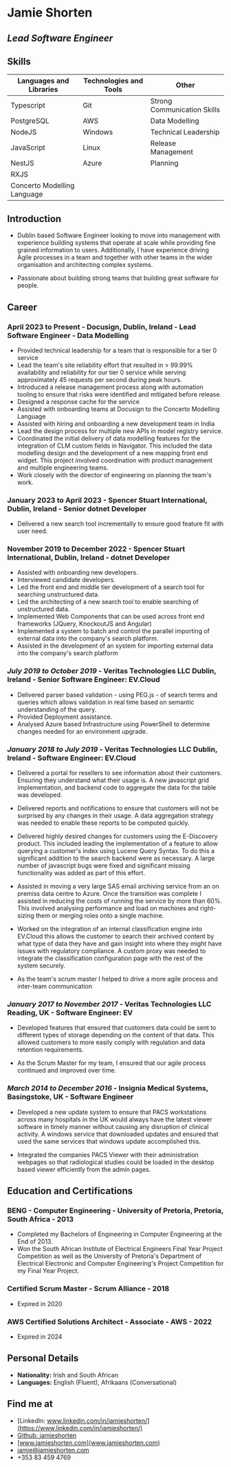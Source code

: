 # Jamie Shorten

## _Lead Software Engineer_

## Skills

| **Languages and Libraries** | **Technologies and Tools** | **Other**                   |
| --------------------------- | -------------------------- | --------------------------- |
| Typescript                  | Git                        | Strong Communication Skills |
| PostgreSQL                  | AWS                        | Data Modelling              |
| NodeJS                      | Windows                    | Technical Leadership        |
| JavaScript                  | Linux                      | Release Management          |
| NestJS                      | Azure                      | Planning                    |
| RXJS                        |                            |                             |
| Concerto Modelling Language |                            |                             |

## Introduction

- Dublin based Software Engineer looking to move into management with experience building systems that operate at scale while providing fine grained information to users. Additionally, I have experience driving Agile processes in a team and together with other teams in the wider organisation and architecting complex systems.

- Passionate about building strong teams that building great software for people.

## Career

### April 2023 to Present - **Docusign, Dublin, Ireland** - Lead Software Engineer - Data Modelling

- Provided technical leadership for a team that is responsible for a tier 0 service
- Lead the team's site reliability effort that resulted in > 99.99% availability and reliability for our tier 0 service while serving approximately 45 requests per second during peak hours.
- Introduced a release management process along with automation tooling to ensure that risks were identified and mitigated before release.
- Designed a response cache for the service
- Assisted with onboarding teams at Docusign to the Concerto Modelling Language
- Assisted with hiring and onboarding a new development team in India
- Lead the design process for multiple new APIs in model registry service.
- Coordinated the initial delivery of data modelling features for the integration of CLM custom fields in Navigator. This included the data modelling design and the development of a new mapping front end widget. This project involved coordination with product management and multiple engineering teams.
- Work closely with the director of engineering on planning the team's work.

### January 2023 to April 2023 - **Spencer Stuart International, Dublin, Ireland** - Senior dotnet Developer

- Delivered a new search tool incrementally to ensure good feature fit with user need.

### November 2019 to December 2022 - **Spencer Stuart International, Dublin, Ireland** - dotnet Developer

- Assisted with onboarding new developers.
- Interviewed candidate developers.
- Led the front end and middle tier development of a search tool for searching unstructured data.
- Led the architecting of a new search tool to enable searching of unstructured data.
- Implemented Web Components that can be used across front end frameworks (JQuery, KnockoutJS and Angular)
- Implemented a system to batch and control the parallel importing of external data into the company's search platform.
- Assisted in the development of an system for importing external data into the company's search platform

### _July 2019 to October 2019_ - **Veritas Technologies LLC Dublin, Ireland** - Senior Software Engineer: EV.Cloud

- Delivered parser based validation - using PEG.js - of search terms and queries which allows validation in real time based on semantic understanding of the query.
- Provided Deployment assistance.
- Analysed Azure based Infrastructure using PowerShell to determine changes needed for an environment upgrade.

### _January 2018 to July 2019_ - **Veritas Technologies LLC Dublin, Ireland** - Software Engineer: EV.Cloud

- Delivered a portal for resellers to see information about their customers. Ensuring they understand what their usage is. A new javascript grid implementation, and backend code to aggregate the data for the table was developed.
- Delivered reports and notifications to ensure that customers will not be surprised by any changes in their usage. A data aggregation strategy was needed to enable these reports to be computed quickly.

- Delivered highly desired changes for customers using the E-Discovery product. This included leading the implementation of a feature to allow querying a customer's index using Lucene Query Syntax. To do this a significant addition to the search backend were as necessary. A large number of javascript bugs were fixed and significant missing functionality was added as part of this effort.

- Assisted in moving a very large SAS email archiving service from an on premiss data centre to Azure. Once the transition was complete I assisted in reducing the costs of running the service by more than 60%. This involved analysing performance and load on machines and right-sizing them or merging roles onto a single machine.

- Worked on the integration of an internal classification engine into EV.Cloud this allows the customer to search their archived content by what type of data they have and gain insight into where they might have issues with regulatory compliance. A custom proxy was needed to integrate the classification configuration page with the rest of the system securely.

- As the team's scrum master I helped to drive a more agile process and inter-team communication

### _January 2017 to November 2017_ - **Veritas Technologies LLC Reading, UK** - Software Engineer: EV

- Developed features that ensured that customers data could be sent to different types of storage depending on the content of that data. This allowed customers to more easily comply with regulation and data retention requirements.

- As the Scrum Master for my team, I ensured that our agile process continued and improved over time.

### _March 2014 to December 2016_ - **Insignia Medical Systems, Basingstoke, UK** - Software Engineer

- Developed a new update system to ensure that PACS workstations across many hospitals in the UK would always have the latest viewer software in timely manner without causing any disruption of clinical activity. A windows service that downloaded updates and ensured that used the same services that windows update accomplished this.

- Integrated the companies PACS Viewer with their administration webpages so that radiological studies could be loaded in the desktop based viewer efficiently from the admin pages.

## Education and Certifications

### **BENG - Computer Engineering** - University of Pretoria, Pretoria, South Africa - 2013

- Completed my Bachelors of Engineering in Computer Engineering at the End of 2013.
- Won the South African Institute of Electrical Engineers Final Year Project Competition as well as the University of Pretoria's Department of Electrical Electronic and Computer Engineering's Project Competition for my Final Year Project.

### **Certified Scrum Master** - Scrum Alliance - 2018

- Expired in 2020

### **AWS Certified Solutions Architect - Associate** - AWS - 2022

- Expired in 2024

## Personal Details

- **Nationality:** Irish and South African
- **Languages:** English (Fluent), Afrikaans (Conversational)

## Find me at

- [LinkedIn: www.linkedin.com/in/jamieshorten/](https://www.linkedin.com/in/jamieshorten/)
- [Github: jamieshorten](https://github.com/jamieshorten)
- [www.jamieshorten.com](www.jamieshorten.com)
- [jamie@jamieshorten.com](mailto:jamie@jamieshorten.com)
- +353 83 459 4769
